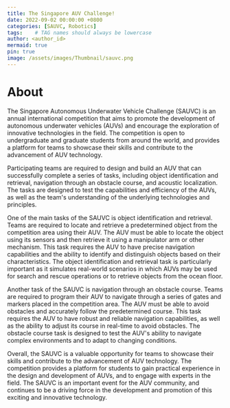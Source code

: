 ```yaml
---
title: The Singapore AUV Challenge!
date: 2022-09-02 00:00:00 +0800
categories: [SAUVC, Robotics]
tags:    # TAG names should always be lowercase
author: <author_id>
mermaid: true
pin: true
image: /assets/images/Thumbnail/sauvc.png
---
```


# About

The Singapore Autonomous Underwater Vehicle Challenge (SAUVC) is an annual international competition that aims to promote the development of autonomous underwater vehicles (AUVs) and encourage the exploration of innovative technologies in the field. The competition is open to undergraduate and graduate students from around the world, and provides a platform for teams to showcase their skills and contribute to the advancement of AUV technology.

Participating teams are required to design and build an AUV that can successfully complete a series of tasks, including object identification and retrieval, navigation through an obstacle course, and acoustic localization. The tasks are designed to test the capabilities and efficiency of the AUVs, as well as the team's understanding of the underlying technologies and principles.

One of the main tasks of the SAUVC is object identification and retrieval. Teams are required to locate and retrieve a predetermined object from the competition area using their AUV. The AUV must be able to locate the object using its sensors and then retrieve it using a manipulator arm or other mechanism. This task requires the AUV to have precise navigation capabilities and the ability to identify and distinguish objects based on their characteristics. The object identification and retrieval task is particularly important as it simulates real-world scenarios in which AUVs may be used for search and rescue operations or to retrieve objects from the ocean floor.

Another task of the SAUVC is navigation through an obstacle course. Teams are required to program their AUV to navigate through a series of gates and markers placed in the competition area. The AUV must be able to avoid obstacles and accurately follow the predetermined course. This task requires the AUV to have robust and reliable navigation capabilities, as well as the ability to adjust its course in real-time to avoid obstacles. The obstacle course task is designed to test the AUV's ability to navigate complex environments and to adapt to changing conditions.

Overall, the SAUVC is a valuable opportunity for teams to showcase their skills and contribute to the advancement of AUV technology. The competition provides a platform for students to gain practical experience in the design and development of AUVs, and to engage with experts in the field. The SAUVC is an important event for the AUV community, and continues to be a driving force in the development and promotion of this exciting and innovative technology.



